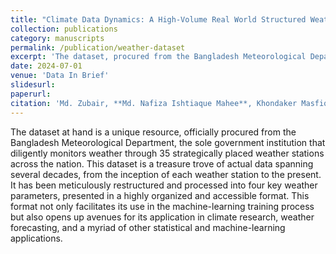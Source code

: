 ```yaml
---
title: "Climate Data Dynamics: A High-Volume Real World Structured Weather Dataset (Under review)"
collection: publications
category: manuscripts
permalink: /publication/weather-dataset
excerpt: 'The dataset, procured from the Bangladesh Meteorological Department, offers decades of meticulously organized weather data from 35 strategically placed stations across the nation. It focuses on four key parameters, making it an invaluable resource for machine learning, climate research, and weather forecasting.'
date: 2024-07-01
venue: 'Data In Brief'
slidesurl: 
paperurl: 
citation: 'Md. Zubair, **Md. Nafiza Ishtiaque Mahee**, Khondaker Masfiq Reza, Md. Shahidul Salim, and Nasim Ahmed'
---
```


The dataset at hand is a unique resource, officially procured from the Bangladesh Meteorological Department, the sole government institution that diligently monitors weather through 35 strategically placed weather stations across the nation. This dataset is a treasure trove of actual data spanning several decades, from the inception of each weather station to the present. It has been meticulously restructured and processed into four key weather parameters, presented in a highly organized and accessible format. This format not only facilitates its use in the machine-learning training process but also opens up avenues for its application in climate research, weather forecasting, and a myriad of other statistical and machine-learning applications.